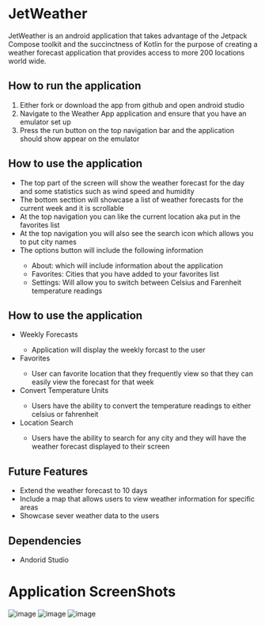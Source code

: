 # JetWeather
JetWeather is an android application that takes advantage of the Jetpack Compose toolkit and the succinctness of Kotlin for the purpose of creating a weather forecast application that provides access to more 200 locations world wide.

## How to run the application
<ol> 
	<li> Either fork or download the app from github and open android studio </li>
	<li> Navigate to the Weather App application and ensure that you have an emulator set up  </li>
	<li> Press the run button on the top navigation bar and the application should show appear on the emulator </li>
</ol>

## How to use the application 
<ul>
	<li> The top part of the screen will show the weather forecast for the day and some statistics such as wind speed and humidity </li>
	<li> The bottom secttion will showcase a list of weather forecasts for the current week and it is scrollable </li>
	<li> At the top navigation you can like the current location aka put in the favorites list </li>
	<li> At the top navigation you will also see the search icon which allows you to put city names </li>
	<li> The options button will include the following information </li>
		<ul> 
			<li> About: which will include information about the application </li>
			<li> Favorites: Cities that you have added to your favorites list </li>
			<li> Settings: Will allow you to switch between Celsius and Farenheit temperature readings </li>
		</ul>
</ul>


## How to use the application

<ul>
	<li> Weekly Forecasts </li>
		<ul> 
			<li> Application will display the weekly forcast to the user </li>
		</ul>
	<li> Favorites  </li>
		<ul> 
			<li> User can favorite location that they frequently view so that they can easily view the forecast for that week
		</ul>
	<li> Convert Temperature Units</li>
		<ul> 
			<li> Users have the ability to convert the temperature readings to either celsius or fahrenheit 
		</ul>
	<li> Location Search </li>
		<ul> 
			<li> Users have the ability to search for any city and they will have the weather forecast displayed to their screen </li>
		</ul>
</ul>

## Future Features
<ul> 
	<li> Extend the weather forecast to 10 days </li>
	<li> Include a map that allows users to view weather information for specific areas </li>
	<li> Showcase sever weather data to the users </li>
</ul> 

## Dependencies 
<ul>
  <li> Andorid Studio </li>
</ul>

# Application ScreenShots
![image](https://github.com/AhmedHarun10/Weather-App/blob/main/ScreenShots/HomeScreen.png)
![image](https://github.com/AhmedHarun10/Weather-App/blob/main/ScreenShots/SearchScreen.png)
![image](https://github.com/AhmedHarun10/Weather-App/blob/main/ScreenShots/FavoritesScreen.png)
